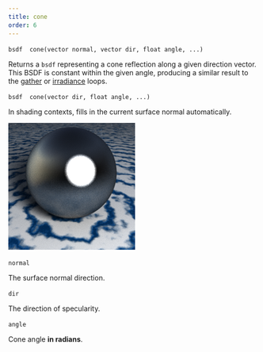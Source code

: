 ```yaml
---
title: cone
order: 6
---
```

`bsdf  cone(vector normal, vector dir, float angle, ...)`

Returns a `bsdf` representing a cone reflection along a given direction vector. This BSDF is constant within the given angle, producing a similar result to the [gather](/en/houdini-vex/shading-and-rendering/gather "Sends rays into the scene and returns information from the shaders of
surfaces hit by the rays.") or [irradiance](/en/houdini-vex/shading-and-rendering/irradiance "Computes irradiance (global illumination) at the point P with the normal N.") loops.

`bsdf  cone(vector dir, float angle, ...)`

In shading contexts, fills in the current surface normal automatically.

![](../_static/rendering/cone.png)

`normal`

The surface normal direction.

`dir`

The direction of specularity.

`angle`

Cone angle **in radians**.
